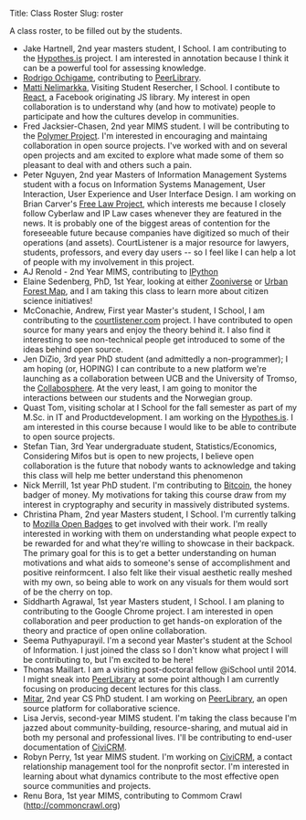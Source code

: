 Title: Class Roster
Slug: roster

A class roster, to be filled out by the students.

* Jake Hartnell, 2nd year masters student, I School. I am contributing to the [Hypothes.is](https://github.com/hypothesis/h) project. I am interested in annotation because I think it can be a powerful tool for assessing knowledge.
* [Rodrigo Ochigame](http://ochigame.org/), contributing to [PeerLibrary](http://peerlibrary.org/).
* [Matti Nelimarkka](http://me.mante.li/), Visiting Student Resercher, I School. I contibute to [React](https://github.com/facebook/react/), a Facebook originating JS library. My interest in open collaboration is to understand why (and how to motivate) people to participate and how the cultures develop in communities.
* Fred Jacksier-Chasen, 2nd year MIMS student. I will be contributing to the [Polymer Project](http://www.polymer-project.org/). I'm interested in encouraging and maintaing collaboration in open source projects. I've worked with and on several open projects and am excited to explore what made some of them so pleasant to deal with and others such a pain.
* Peter Nguyen, 2nd year Masters of Information Management Systems student with a focus on Information Systems Management, User Interaction, User Experience and User Interface Design. I am working on Brian Carver's [Free Law Project](http://www.courtlistener.com), which interests me because I closely follow Cyberlaw and IP Law cases whenever they are featured in the news. It is probably one of the biggest areas of contention for the foreseeable future because companies have digitized so much of their operations (and assets). CourtListener is a major resource for lawyers, students, professors, and every day users -- so I feel like I can help a lot of people with my involvement in this project.
* AJ Renold - 2nd Year MIMS, contributing to [IPython](http://ipython.org/)
* Elaine Sedenberg, PhD, 1st Year, looking at either [Zooniverse](https://www.zooniverse.org/) or [Urban Forest Map](http://urbanforestmap.org/), and I am taking this class to learn more about citizen science initiatives!
* McConachie, Andrew, First year Master's student, I School, I am contributing to the [courtlistener.com](http://courtlistener.com) project. I have contributed to open source for many years and enjoy the theory behind it. I also find it interesting to see non-technical people get introduced to some of the ideas behind open source.
* Jen DiZio, 3rd year PhD student (and admittedly a non-programmer); I am hoping (or, HOPING) I can contribute to a new platform we're launching as a collaboration between UCB and the University of Tromso, the [Collabosphere](https://collabosphere.berkeley.edu). At the very least, I am going to monitor the interactions between our students and the Norwegian group.
* Quast Tom, visiting scholar at I School for the fall semester as part of my M.Sc. in IT and Productdevelopment. I am working on the [Hypothes.is](http://hypothes.is/). I am interested in this course because I would like to be able to contribute to open source projects.
* Stefan Tian, 3rd Year undergraduate student, Statistics/Economics, Considering Mifos but is open to new projects, I believe open collaboration is the future that nobody wants to acknowledge and taking this class will help me better understand this phenomenon
* Nick Merrill, 1st year PhD student. I'm contributing to [Bitcoin](http://bitcoin.org), the honey badger of money. My motivations for taking this course draw from my interest in cryptography and security in massively distributed systems.
* Christina Pham, 2nd year Masters student, I School. I'm currently talking to [Mozilla Open Badges](http://openbadges.org/) to get involved with their work. I'm really interested in working with them on understanding what people expect to be rewarded for and what they're willing to showcase in their backpack. The primary goal for this is to get a better understanding on human motivations and what aids to someone's sense of accomplishment and positive reinformcent. I also felt like their visual aesthetic really meshed with my own, so being able to work on any visuals for them would sort of be the cherry on top.
* Siddharth Agrawal,  1st year Masters student, I School. I am planing to contributing to the Google Chrome project. I am interested in open collaboration and peer production to get hands-on exploration of the theory and practice of open online collaboration.
* Seema Puthyapurayil. I'm a second year Master's student at the School of Information. I just joined the class so I don't know what project I will be contributing to, but I'm excited to be here!
* Thomas Maillart. I am a visiting post-doctoral fellow @iSchool until 2014. I might sneak into [PeerLibrary](http://peerlibrary.org/) at some point although I am currently focusing on producing decent lectures for this class.
* [Mitar](http://mitar.tnode.com/), 2nd year CS PhD student. I am working on [PeerLibrary](http://peerlibrary.org/), an open source platform for collaborative science.
* Lisa Jervis, second-year MIMS student. I'm taking the class because I'm jazzed about community-building, resource-sharing, and mutual aid in both my personal and professional lives. I'll be contributing to end-user documentation of [CiviCRM](http://www.civicrm.org).
* Robyn Perry, 1st year MIMS student. I'm working on [CiviCRM](http://civicrm.org), a contact relationship management tool for the nonprofit sector. I'm interested in learning about what dynamics contribute to the most effective open source communities and projects.
* Renu Bora, 1st year MIMS, contributing to Commom Crawl (http://commoncrawl.org)